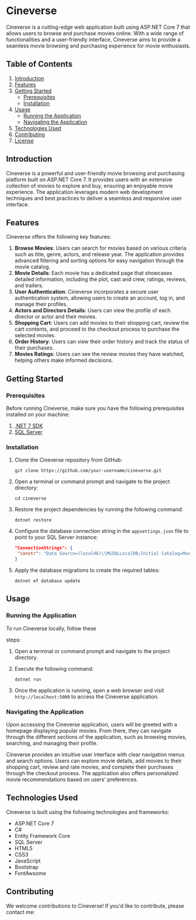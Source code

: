 # Cineverse

Cineverse is a cutting-edge web application built using ASP.NET Core 7 that allows users to browse and purchase movies online. With a wide range of functionalities and a user-friendly interface, Cineverse aims to provide a seamless movie browsing and purchasing experience for movie enthusiasts.

## Table of Contents

1. [Introduction](#introduction)
2. [Features](#features)
3. [Getting Started](#getting-started)
   - [Prerequisites](#prerequisites)
   - [Installation](#installation)
4. [Usage](#usage)
   - [Running the Application](#running-the-application)
   - [Navigating the Application](#navigating-the-application)
5. [Technologies Used](#technologies-used)
6. [Contributing](#contributing)
7. [License](#license)

## Introduction

Cineverse is a powerful and user-friendly movie browsing and purchasing platform built on ASP.NET Core 7. It provides users with an extensive collection of movies to explore and buy, ensuring an enjoyable movie experience. The application leverages modern web development techniques and best practices to deliver a seamless and responsive user interface.

## Features

Cineverse offers the following key features:

1. **Browse Movies**: Users can search for movies based on various criteria such as title, genre, actors, and release year. The application provides advanced filtering and sorting options for easy navigation through the movie catalog.
2. **Movie Details**: Each movie has a dedicated page that showcases detailed information, including the plot, cast and crew, ratings, reviews, and trailers.
3. **User Authentication**: Cineverse incorporates a secure user authentication system, allowing users to create an account, log in, and manage their profiles.
4. **Actors and Directors Details**: Users can view the profile of each director or actor and their movies.
5. **Shopping Cart**: Users can add movies to their shopping cart, review the cart contents, and proceed to the checkout process to purchase the selected movies.
6. **Order History**: Users can view their order history and track the status of their purchases.
6. **Movies Ratings**: Users can see the review movies they have watched, helping others make informed decisions.

## Getting Started

### Prerequisites

Before running Cineverse, make sure you have the following prerequisites installed on your machine:

1. [.NET 7 SDK](https://dotnet.microsoft.com/download/dotnet/7.0)
2. [SQL Server](https://www.microsoft.com/en-us/sql-server/sql-server-downloads)

### Installation

1. Clone the Cineverse repository from GitHub:

   ```
   git clone https://github.com/your-username/cineverse.git
   ```

2. Open a terminal or command prompt and navigate to the project directory:

   ```
   cd cineverse
   ```

3. Restore the project dependencies by running the following command:

   ```
   dotnet restore
   ```

4. Configure the database connection string in the `appsettings.json` file to point to your SQL Server instance:

   ```json
   "ConnectionStrings": {
    "constr": "Data Source=(localdb)\\MSSQLLocalDB;Initial Catalog=MovieStore;Integrated Security=True;TrustServerCertificate=True"
   }
   ```

5. Apply the database migrations to create the required tables:

   ```
   dotnet ef database update
   ```

## Usage

### Running the Application

To run Cineverse locally, follow these

 steps:

1. Open a terminal or command prompt and navigate to the project directory.

2. Execute the following command:

   ```
   dotnet run
   ```

3. Once the application is running, open a web browser and visit `http://localhost:5000` to access the Cineverse application.

### Navigating the Application

Upon accessing the Cineverse application, users will be greeted with a homepage displaying popular movies. From there, they can navigate through the different sections of the application, such as browsing movies, searching, and managing their profile.

Cineverse provides an intuitive user interface with clear navigation menus and search options. Users can explore movie details, add movies to their shopping cart, review and rate movies, and complete their purchases through the checkout process. The application also offers personalized movie recommendations based on users' preferences.

## Technologies Used

Cineverse is built using the following technologies and frameworks:

- ASP.NET Core 7
- C#
- Entity Framework Core
- SQL Server
- HTML5
- CSS3
- JavaScript
- Bootstrap
- FontAwsome
## Contributing

We welcome contributions to Cineverse! If you'd like to contribute, please contact me:
